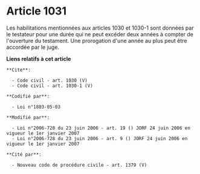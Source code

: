# Article 1031

Les habilitations mentionnées aux articles 1030 et 1030-1 sont données par le testateur pour une durée qui ne peut excéder
deux années à compter de l'ouverture du testament. Une prorogation d'une année au plus peut être accordée par le juge.

**Liens relatifs à cet article**

	**Cite**:

	  - Code civil - art. 1030 (V)
	  - Code civil - art. 1030-1 (V)

	**Codifié par**:

	  - Loi n°1803-05-03

	**Modifié par**:

	  - Loi n°2006-728 du 23 juin 2006 - art. 19 () JORF 24 juin 2006 en vigueur le 1er janvier 2007
	  - Loi n°2006-728 du 23 juin 2006 - art. 9 () JORF 24 juin 2006 en vigueur le 1er janvier 2007

	**Cité par**:

	  - Nouveau code de procédure civile - art. 1379 (V)

